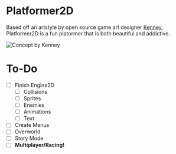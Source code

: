 # Platformer2D

Based off an artstyle by open source game art designer [Kenney](http://www.kenney.nl), Platformer2D is a fun platormer that is both beautiful and addictive.

![Concept by Kenney](http://opengameart.org/sites/default/files/Sample_28.png)

__To-Do__
===
- [ ] Finish Engine2D
  - [ ] Collisions
  - [ ] Sprites
  - [ ] Enemies
  - [ ] Animations
  - [ ] Text
- [ ] Create Menus
- [ ] Overworld
- [ ] Story Mode
- [ ] __Multiplayer/Racing!__
